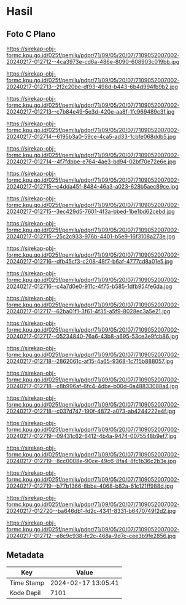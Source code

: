 # Hasil

## Foto C Plano

https://sirekap-obj-formc.kpu.go.id/025f/pemilu/pdpr/71/09/05/20/07/7109052007002-20240217-012712--4ca3973e-cd6a-486e-8090-608903c019bb.jpg

https://sirekap-obj-formc.kpu.go.id/025f/pemilu/pdpr/71/09/05/20/07/7109052007002-20240217-012713--2f2c20be-df93-498d-b443-6b4d994fb9b2.jpg

https://sirekap-obj-formc.kpu.go.id/025f/pemilu/pdpr/71/09/05/20/07/7109052007002-20240217-012713--c7b84e49-5e3d-420e-aa8f-1fc969489c3f.jpg

https://sirekap-obj-formc.kpu.go.id/025f/pemilu/pdpr/71/09/05/20/07/7109052007002-20240217-012714--6195b3a0-59ce-4ca5-ad33-1cbfe068ddb5.jpg

https://sirekap-obj-formc.kpu.go.id/025f/pemilu/pdpr/71/09/05/20/07/7109052007002-20240217-012714--4f7fdbbe-e764-4ae3-bd94-02bf70e72e6e.jpg

https://sirekap-obj-formc.kpu.go.id/025f/pemilu/pdpr/71/09/05/20/07/7109052007002-20240217-012715--c4dda45f-8484-46a3-a023-628b5aec89ce.jpg

https://sirekap-obj-formc.kpu.go.id/025f/pemilu/pdpr/71/09/05/20/07/7109052007002-20240217-012715--3ec429d5-7601-4f3a-bbed-1be1bd62cebd.jpg

https://sirekap-obj-formc.kpu.go.id/025f/pemilu/pdpr/71/09/05/20/07/7109052007002-20240217-012715--25c2c933-976b-4401-b5e9-16f3108a273e.jpg

https://sirekap-obj-formc.kpu.go.id/025f/pemilu/pdpr/71/09/05/20/07/7109052007002-20240217-012716--dfb45cf3-c208-48f7-b6af-4777cd8a01e5.jpg

https://sirekap-obj-formc.kpu.go.id/025f/pemilu/pdpr/71/09/05/20/07/7109052007002-20240217-012716--c4a7d0e0-911c-4f75-b585-1dfb954fe6da.jpg

https://sirekap-obj-formc.kpu.go.id/025f/pemilu/pdpr/71/09/05/20/07/7109052007002-20240217-012717--62ba01f1-3f61-4f35-a5f9-8028ec3a5e21.jpg

https://sirekap-obj-formc.kpu.go.id/025f/pemilu/pdpr/71/09/05/20/07/7109052007002-20240217-012717--05234840-76a6-43b8-a695-53ce3e9fcb86.jpg

https://sirekap-obj-formc.kpu.go.id/025f/pemilu/pdpr/71/09/05/20/07/7109052007002-20240217-012718--2862061c-af15-4a65-9368-1c715b888057.jpg

https://sirekap-obj-formc.kpu.go.id/025f/pemilu/pdpr/71/09/05/20/07/7109052007002-20240217-012718--c8b996af-6fc4-4dbe-b00d-0a48833088a4.jpg

https://sirekap-obj-formc.kpu.go.id/025f/pemilu/pdpr/71/09/05/20/07/7109052007002-20240217-012718--c037d747-190f-4872-a073-ab4244222e4f.jpg

https://sirekap-obj-formc.kpu.go.id/025f/pemilu/pdpr/71/09/05/20/07/7109052007002-20240217-012719--09431c62-6412-4b4a-9474-0075548b9ef7.jpg

https://sirekap-obj-formc.kpu.go.id/025f/pemilu/pdpr/71/09/05/20/07/7109052007002-20240217-012719--8cc0008e-90ce-49c6-8fa4-8fc1b36c2b3e.jpg

https://sirekap-obj-formc.kpu.go.id/025f/pemilu/pdpr/71/09/05/20/07/7109052007002-20240217-012719--b77b1366-8bbe-4068-b82a-61c121ff988d.jpg

https://sirekap-obj-formc.kpu.go.id/025f/pemilu/pdpr/71/09/05/20/07/7109052007002-20240217-012720--ba646db1-fd2c-4341-8331-b6470749f2d2.jpg

https://sirekap-obj-formc.kpu.go.id/025f/pemilu/pdpr/71/09/05/20/07/7109052007002-20240217-012712--e8c9c938-fc2c-468a-9d7c-cee3b9fe2856.jpg


## Metadata

| Key        | Value               |
| ---------- | ------------------- |
| Time Stamp | 2024-02-17 13:05:41 |
| Kode Dapil | 7101                |




